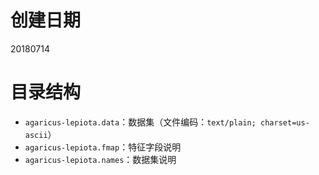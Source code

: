 # 创建日期
20180714

# 目录结构
- `agaricus-lepiota.data`：数据集（文件编码：`text/plain; charset=us-ascii`）
- `agaricus-lepiota.fmap`：特征字段说明
- `agaricus-lepiota.names`：数据集说明
